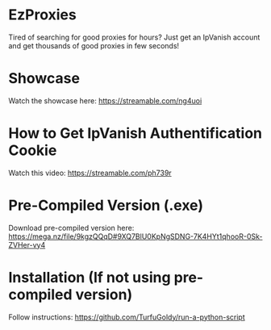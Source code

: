 # EzProxies
Tired of searching for good proxies for hours? Just get an IpVanish account and get thousands of good proxies in few seconds!

# Showcase
Watch the showcase here: https://streamable.com/ng4uoi

# How to Get IpVanish Authentification Cookie
Watch this video: https://streamable.com/ph739r

# Pre-Compiled Version (.exe)
Download pre-compiled version here: https://mega.nz/file/9kgzQQqD#9XQ7BlU0KpNgSDNG-7K4HYt1qhooR-0Sk-ZVHer-vy4

# Installation (If not using pre-compiled version)
Follow instructions: https://github.com/TurfuGoldy/run-a-python-script
